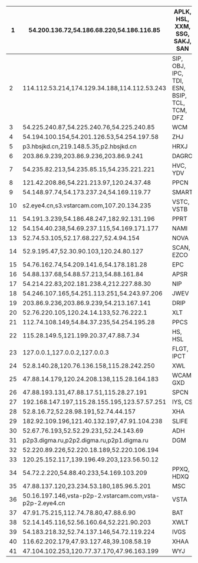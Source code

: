 | 1  | 54.200.136.72,54.186.68.220,54.186.116.85                | APLK, HSL, XXM, SSG, SAKJ, SAN               |
|----|----------------------------------------------------------|----------------------------------------------|
| 2  | 114.112.53.214,174.129.34.188,114.112.53.243             | SIP, OBJ, IPC, TDI, ESN, BSIP, TCL, TCM, DFZ |
| 3  | 54.225.240.87,54.225.240.76,54.225.240.85                | WCM                                          |
| 4  | 54.194.100.154,54.201.126.53,54.254.197.58               | ZHJ                                          |
| 5  | p3.hbsjkd.cn,219.148.5.35,p2.hbsjkd.cn                   | HRXJ                                         |
| 6  | 203.86.9.239,203.86.9.236,203.86.9.241                   | DAGRO                                        |
| 7  | 54.235.82.213,54.235.85.15,54.235.221.221                | HVC, YDV                                     |
| 8  | 121.42.208.86,54.221.213.97,120.24.37.48                 | PPCN                                         |
| 9  | 54.148.97.74,54.173.237.24,54.169.119.77                 | SMART                                        |
| 10 | s2.eye4.cn,s3.vstarcam.com,107.20.134.235                | VSTC, VSTB                                   |
| 11 | 54.191.3.239,54.186.48.247,182.92.131.196                | PPRT                                         |
| 12 | 54.154.40.238,54.69.237.115,54.169.171.177               | NAMI                                         |
| 13 | 52.74.53.105,52.17.68.227,52.4.94.154                    | NOVA                                         |
| 14 | 52.9.195.47,52.30.90.103,120.24.80.127                   | SCAN, EZCO                                   |
| 15 | 54.76.162.74,54.209.141.6,54.178.181.28                  | EPC                                          |
| 16 | 54.88.137.68,54.88.57.213,54.88.161.84                   | APSR                                         |
| 17 | 54.214.22.83,202.181.238.4,212.227.88.30                 | NIP                                          |
| 18 | 54.246.107.165,54.251.113.251,54.243.97.206              | JWEV                                         |
| 19 | 203.86.9.236,203.86.9.239,54.213.167.141                 | DRIP                                         |
| 20 | 52.76.220.105,120.24.14.133,52.76.222.1                  | XLT                                          |
| 21 | 112.74.108.149,54.84.37.235,54.254.195.28                | PPCS                                         |
| 22 | 115.28.149.5,121.199.20.37,47.88.7.34                    | HS, HSL                                      |
| 23 | 127.0.0.1,127.0.0.2,127.0.0.3                            | FLGT, IPCT                                   |
| 24 | 52.8.140.28,120.76.136.158,115.28.242.250                | XWL                                          |
| 25 | 47.88.14.179,120.24.208.138,115.28.164.183               | WCAM, GXD                                    |
| 26 | 47.88.193.131,47.88.17.51,115.28.27.191                  | SPCN                                         |
| 27 | 192.168.147.197,115.28.155.195,123.57.57.251             | IYS, CS                                      |
| 28 | 52.8.16.72,52.28.98.191,52.74.44.157                     | XHA                                          |
| 29 | 182.92.109.196,121.40.132.197,47.91.104.238              | SLIFE                                        |
| 30 | 52.67.76.193,52.52.29.231,52.24.143.69                   | ADH                                          |
| 31 | p2p3.digma.ru,p2p2.digma.ru,p2p1.digma.ru                | DGM                                          |
| 32 | 52.220.89.226,52.220.18.189,52.220.106.194               |                                              |
| 33 | 120.25.152.117,139.196.49.203,123.56.50.12               |                                              |
| 34 | 54.72.2.220,54.88.40.233,54.169.103.209                  | PPXQ, HDXQ                                   |
| 35 | 47.88.137.120,23.234.53.180,185.96.5.201                 | MSC                                          |
| 36 | 50.16.197.146,vsta-p2p-2.vstarcam.com,vsta-p2p-2.eye4.cn | VSTA                                         |
| 37 | 47.91.75.215,112.74.78.80,47.88.6.90                     | BAT                                          |
| 38 | 52.14.145.116,52.56.160.64,52.221.90.203                 | XWLT                                         |
| 39 | 54.183.218.32,52.74.137.146,54.72.119.224                | IVGS                                         |
| 40 | 116.62.202.179,47.93.127.48,39.108.58.19                 | XHAA                                         |
| 41 | 47.104.102.253,120.77.37.170,47.96.163.199               | WYJ                                          |